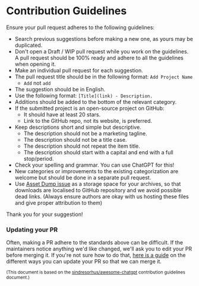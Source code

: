 # Contribution Guidelines

Ensure your pull request adheres to the following guidelines:

- Search previous suggestions before making a new one, as yours may be duplicated.
- Don't open a Draft / WIP pull request while you work on the guidelines. A pull request should be 100% ready and adhere to all the guidelines when opening it.
- Make an individual pull request for each suggestion.
- The pull request title should be in the following format: `Add Project Name`
	- `Add` not `add`
- The suggestion should be in English.
- Use the following format: `[Title](link) - Description.`
- Additions should be added to the bottom of the relevant category.
- If the submitted project is an open-source project on GitHub:
	- It should have at least 20 stars.
	- Link to the GitHub repo, not its website, is preferred.
- Keep descriptions short and simple but descriptive.
	- The description should not be a marketing tagline.
	- The description should not be a title case.
	- The description should not repeat the item title.
	- The description should start with a capital and end with a full stop/period.
- Check your spelling and grammar. You can use ChatGPT for this!
- New categories or improvements to the existing categorization are welcome but should be done in a separate pull request.
- Use [Asset Dump issue](https://github.com/MafiaHub/awesome-mafia/issues/1) as a storage space for your archives, so that downloads are localised to GitHub repository and we avoid possible dead links. (Always ensure authors are okay with us hosting these files and give proper attribution to them)

Thank you for your suggestion!

### Updating your PR

Often, making a PR adhere to the standards above can be difficult. If the maintainers notice anything we'd like changed, we'll ask you to edit your PR before merging it. If you're not sure how to do that, [here is a guide](https://github.com/RichardLitt/knowledge/blob/master/github/amending-a-commit-guide.md) on the different ways you can update your PR so that we can merge it.

<sup>(This document is based on the [sindresorhus/awesome-chatgpt](https://github.com/sindresorhus/awesome-chatgpt/blob/main/contributing.md) contribution guidelines document.)<sup>
